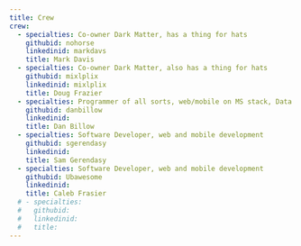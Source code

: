 ```yaml
---
title: Crew
crew:
  - specialties: Co-owner Dark Matter, has a thing for hats
    githubid: nohorse
    linkedinid: markdavs
    title: Mark Davis
  - specialties: Co-owner Dark Matter, also has a thing for hats
    githubid: mixlplix
    linkedinid: mixlplix
    title: Doug Frazier
  - specialties: Programmer of all sorts, web/mobile on MS stack, Data Warehouse/ETL on SQL Server/SSIS, Various ERP systems, MS Dynamics D365. AX. NAV, several others
    githubid: danbillow
    linkedinid: 
    title: Dan Billow
  - specialties: Software Developer, web and mobile development
    githubid: sgerendasy
    linkedinid: 
    title: Sam Gerendasy
  - specialties: Software Developer, web and mobile development
    githubid: Ubawesome
    linkedinid: 
    title: Caleb Frasier
  # - specialties:
  #   githubid:
  #   linkedinid:
  #   title:
---
```

